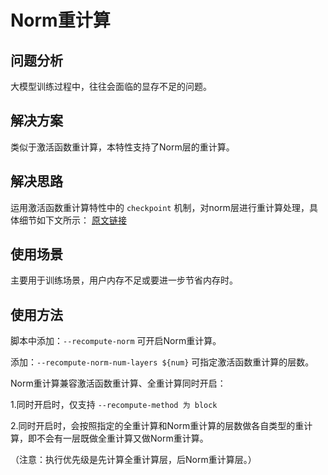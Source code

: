 # Norm重计算

## 问题分析

大模型训练过程中，往往会面临的显存不足的问题。

## 解决方案

类似于激活函数重计算，本特性支持了Norm层的重计算。

## 解决思路

运用激活函数重计算特性中的 `checkpoint` 机制，对norm层进行重计算处理，具体细节如下文所示：
[原文链接](https://www.usenix.org/conference/atc24/presentation/yuan)

## 使用场景

主要用于训练场景，用户内存不足或要进一步节省内存时。

## 使用方法

脚本中添加：`--recompute-norm` 可开启Norm重计算。

添加：`--recompute-norm-num-layers ${num}` 可指定激活函数重计算的层数。

Norm重计算兼容激活函数重计算、全重计算同时开启：

1.同时开启时，仅支持 `--recompute-method 为 block`

2.同时开启时，会按照指定的全重计算和Norm重计算的层数做各自类型的重计算，即不会有一层既做全重计算又做Norm重计算。

（注意：执行优先级是先计算全重计算层，后Norm重计算层。）

